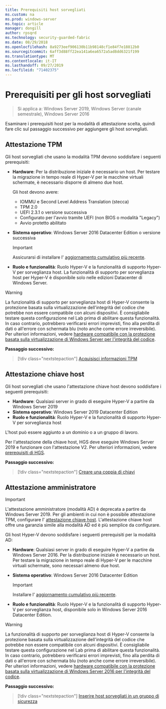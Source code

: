 ```yaml
---
title: Prerequisiti host sorvegliati
ms.custom: na
ms.prod: windows-server
ms.topic: article
manager: dongill
author: rpsqrd
ms.technology: security-guarded-fabric
ms.date: 08/29/2018
ms.openlocfilehash: 8a9273eef906130b11b98148cf1e84f7e18812b0
ms.sourcegitcommit: 6aff3d88ff22ea141a6ea6572a5ad8dd6321f199
ms.translationtype: MT
ms.contentlocale: it-IT
ms.lasthandoff: 09/27/2019
ms.locfileid: "71402375"
---
```

# <a name="prerequisites-for-guarded-hosts"></a>Prerequisiti per gli host sorvegliati

>Si applica a: Windows Server 2019, Windows Server (canale semestrale), Windows Server 2016

Esaminare i prerequisiti host per la modalità di attestazione scelta, quindi fare clic sul passaggio successivo per aggiungere gli host sorvegliati.

## <a name="tpm-trusted-attestation"></a>Attestazione TPM

Gli host sorvegliati che usano la modalità TPM devono soddisfare i seguenti prerequisiti:

-   **Hardware**: Per la distribuzione iniziale è necessario un host. Per testare la migrazione in tempo reale di Hyper-V per le macchine virtuali schermate, è necessario disporre di almeno due host.

    Gli host devono avere:
    
    - IOMMU e Second Level Address Translation (stecca)
    - TPM 2.0
    - UEFI 2.3.1 o versione successiva
    - Configurato per l'avvio tramite UEFI (non BIOS o modalità "Legacy")
    - Avvio protetto abilitato
        
-   **Sistema operativo**: Windows Server 2016 Datacenter Edition o versione successiva

    > [!IMPORTANT]
    > Assicurarsi di installare l' [aggiornamento cumulativo più recente](https://support.microsoft.com/help/4000825/windows-10-and-windows-server-2016-update-history).  

-   **Ruolo e funzionalità**: Ruolo Hyper-V e la funzionalità di supporto Hyper-V per sorveglianza host. La funzionalità di supporto per sorveglianza host per Hyper-V è disponibile solo nelle edizioni Datacenter di Windows Server. 

> [!WARNING]
> La funzionalità di supporto per sorveglianza host di Hyper-V consente la protezione basata sulla virtualizzazione dell'integrità del codice che potrebbe non essere compatibile con alcuni dispositivi. È consigliabile testare questa configurazione nel Lab prima di abilitare questa funzionalità. In caso contrario, potrebbero verificarsi errori imprevisti, fino alla perdita di dati o all'errore con schermata blu (noto anche come errore irreversibile). Per ulteriori informazioni, vedere [hardware compatibile con la protezione basata sulla virtualizzazione di Windows Server per l'integrità del codice](guarded-fabric-compatible-hardware-with-virtualization-based-protection-of-code-integrity.md).

**Passaggio successivo:** 
> [!div class="nextstepaction"]
> [Acquisisci informazioni TPM](guarded-fabric-tpm-trusted-attestation-capturing-hardware.md)

## <a name="host-key-attestation"></a>Attestazione chiave host

Gli host sorvegliati che usano l'attestazione chiave host devono soddisfare i seguenti prerequisiti:

- **Hardware**: Qualsiasi server in grado di eseguire Hyper-V a partire da Windows Server 2019
- **Sistema operativo**: Windows Server 2019 Datacenter Edition
- **Ruolo e funzionalità**: Ruolo Hyper-V e la funzionalità di supporto Hyper-V per sorveglianza host 

L'host può essere aggiunto a un dominio o a un gruppo di lavoro. 

Per l'attestazione della chiave host, HGS deve eseguire Windows Server 2019 e funzionare con l'attestazione V2. Per ulteriori informazioni, vedere [prerequisiti di HGS](guarded-fabric-prepare-for-hgs.md#prerequisites). 

**Passaggio successivo:** 
> [!div class="nextstepaction"]
> [Creare una coppia di chiavi](guarded-fabric-create-host-key.md)

## <a name="admin-trusted-attestation"></a>Attestazione amministratore

>[!IMPORTANT]
>L'attestazione amministratore (modalità AD) è deprecata a partire da Windows Server 2019. Per gli ambienti in cui non è possibile attestazione TPM, configurare l' [attestazione chiave host](#host-key-attestation). L'attestazione chiave host offre una garanzia simile alla modalità AD ed è più semplice da configurare. 

Gli host Hyper-V devono soddisfare i seguenti prerequisiti per la modalità AD:

-   **Hardware**: Qualsiasi server in grado di eseguire Hyper-V a partire da Windows Server 2016. Per la distribuzione iniziale è necessario un host. Per testare la migrazione in tempo reale di Hyper-V per le macchine virtuali schermate, sono necessari almeno due host.

-   **Sistema operativo**: Windows Server 2016 Datacenter Edition

    > [!IMPORTANT]
    > Installare l' [aggiornamento cumulativo più recente](https://support.microsoft.com/help/4000825/windows-10-and-windows-server-2016-update-history).

-   **Ruolo e funzionalità**: Ruolo Hyper-V e la funzionalità di supporto Hyper-V per sorveglianza host, disponibile solo in Windows Server 2016 Datacenter Edition. 

> [!WARNING]
> La funzionalità di supporto per sorveglianza host di Hyper-V consente la protezione basata sulla virtualizzazione dell'integrità del codice che potrebbe non essere compatibile con alcuni dispositivi. È consigliabile testare questa configurazione nel Lab prima di abilitare questa funzionalità. In caso contrario, potrebbero verificarsi errori imprevisti, fino alla perdita di dati o all'errore con schermata blu (noto anche come errore irreversibile). Per ulteriori informazioni, vedere [hardware compatibile con la protezione basata sulla virtualizzazione di Windows Server 2016 per l'integrità del codice](guarded-fabric-compatible-hardware-with-virtualization-based-protection-of-code-integrity.md).

**Passaggio successivo:** 
> [!div class="nextstepaction"]
> [Inserire host sorvegliati in un gruppo di sicurezza](guarded-fabric-admin-trusted-attestation-creating-a-security-group.md)